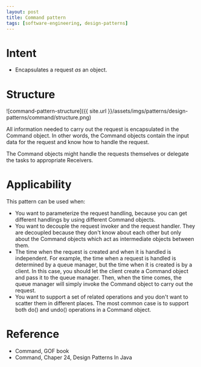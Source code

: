 ```yaml
---
layout: post
title: Command pattern
tags: [software-engineering, design-patterns]
---
```


# Intent

- Encapsulates a request _as_ an object.

# Structure

![command-pattern-structure]({{ site.url }}/assets/imgs/patterns/design-patterns/command/structure.png)

All information needed to carry out the request is encapsulated in the Command object. In other words, the Command objects contain the input data for the request and know how to handle the request.

The Command objects might handle the requests themselves or delegate the tasks to appropriate Receivers.

# Applicability

This pattern can be used when:

- You want to parameterize the request handling, because you can get different handlings by using different Command objects.
- You want to decouple the request invoker and the request handler. They are decoupled because they don't know about each other but only about the Command objects which act as intermediate objects between them.
- The time when the request is created and when it is handled is independent. For example, the time when a request is handled is determined by a queue manager, but the time when it is created is by a client. In this case, you should let the client create a Command object and pass it to the queue manager. Then, when the time comes, the queue manager will simply invoke the Command object to carry out the request.
- You want to support a set of related operations and you don't want to scatter them in different places. The most common case is to support both do() and undo() operations in a Command object.

# Reference

- Command, GOF book
- Command, Chaper 24, Design Patterns In Java
